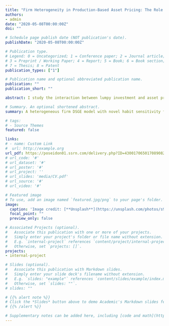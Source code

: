 ```yaml
---
title: "Firm Heterogeneity in Production-Based Asset Pricing: The Role of Habit Sensitivity and Lumpy Investment (Job Market Paper)"
authors:
- admin
date: "2020-05-08T00:00:00Z"
doi: ""

# Schedule page publish date (NOT publication's date).
publishDate: "2020-05-08T00:00:00Z"

# Publication type.
# Legend: 0 = Uncategorized; 1 = Conference paper; 2 = Journal article;
# 3 = Preprint / Working Paper; 4 = Report; 5 = Book; 6 = Book section;
# 7 = Thesis; 8 = Patent
publication_types: ["1"]

# Publication name and optional abbreviated publication name.
publication: ""
publication_short: ""

abstract: I study the interaction between lumpy investment and asset prices in both time-series and cross-section. To this end, I build a model with lumpy investment a variant of habit sensitivity function of Campbell & Cochrane (1999) habit preference. The model produces 100% equity volatility by generating volatile marginal utility and robustly matches investment dynamics under non-convex costs. Second, my model reproduces almost 100% equity premiums because the benchmark model assigns additional weights on precautionary savings and constrained firms, respectively. My model also generates considerable size premiums since small firms absorb more productivity risks. Finally, my model reasonably matches crucial moments of macro-dynamics and the cross-sectional investment rate.

# Summary. An optional shortened abstract.
summary: A heterogeneous firm DSGE model with novel habit sensitivity function and fixed capital adjustment costs is a good start to formulating a unified theory of asset prices and business cycles in both time-series and cross-section. 

# tags:
# - Source Themes
featured: false

links:
# - name: Custom Link
#  url: http://example.org
url_pdf: https://poseidon01.ssrn.com/delivery.php?ID=430017065017089082087093103096078078008006088086039074119029085066093013127065124092000003106023017025110122127098007104122096028035068062008082015029014012082109028088037018126024122099026081012014016087087116098014124001114100090082126026125000122018&EXT=pdf
# url_code: '#'
# url_dataset: '#'
# url_poster: '#'
# url_project: ''
# url_slides: 'media/CV.pdf'
# url_source: '#'
# url_video: '#'

# Featured image
# To use, add an image named `featured.jpg/png` to your page's folder. 
image:
  caption: 'Image credit: [**Unsplash**](https://unsplash.com/photos/s9CC2SKySJM)'
  focal_point: ""
  preview_only: false

# Associated Projects (optional).
#   Associate this publication with one or more of your projects.
#   Simply enter your project's folder or file name without extension.
#   E.g. `internal-project` references `content/project/internal-project/index.md`.
#   Otherwise, set `projects: []`.
projects:
- internal-project

# Slides (optional).
#   Associate this publication with Markdown slides.
#   Simply enter your slide deck's filename without extension.
#   E.g. `slides: "example"` references `content/slides/example/index.md`.
#   Otherwise, set `slides: ""`.
# slides: ""

# {{% alert note %}}
# Click the *Slides* button above to demo Academic's Markdown slides feature.
# {{% /alert %}}

# Supplementary notes can be added here, including [code and math](https://sourcethemes.com/academic/docs/writing-markdown-latex/).
---
```

